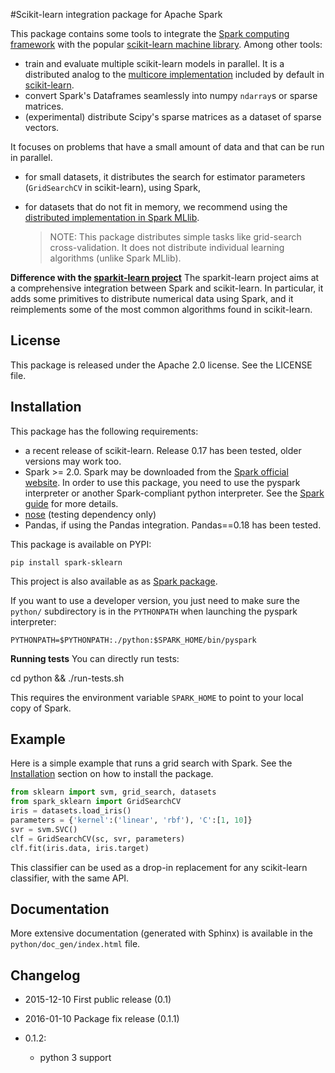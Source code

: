 #Scikit-learn integration package for Apache Spark

This package contains some tools to integrate the [Spark computing framework](http://spark.apache.org/) with the popular [scikit-learn machine library](http://scikit-learn.org/stable/). Among other tools:
 - train and evaluate multiple scikit-learn models in parallel. It is a distributed analog to the [multicore implementation](https://pythonhosted.org/joblib/parallel.html) included by default in [scikit-learn](http://scikit-learn.org/stable/).
 - convert Spark's Dataframes seamlessly into numpy `ndarray`s or sparse matrices.
 - (experimental) distribute Scipy's sparse matrices as a dataset of sparse vectors.

It focuses on problems that have a small amount of data and that can be run in parallel.
- for small datasets, it distributes the search for estimator parameters (`GridSearchCV` in scikit-learn), using Spark,
- for datasets that do not fit in memory, we recommend using the [distributed implementation in Spark MLlib](https://spark.apache.org/docs/latest/api/python/pyspark.mllib.html).

  > NOTE: This package distributes simple tasks like grid-search cross-validation. It does not distribute individual learning algorithms (unlike Spark MLlib).

**Difference with the [sparkit-learn project](https://github.com/lensacom/sparkit-learn)** The sparkit-learn project aims at a comprehensive integration between Spark and scikit-learn. In particular, it adds some primitives to distribute numerical data using Spark, and it reimplements some of the most common algorithms found in scikit-learn.

## License

This package is released under the Apache 2.0 license. See the LICENSE file.

## Installation

This package has the following requirements:
 - a recent release of scikit-learn. Release 0.17 has been tested, older versions may work too.
 - Spark >= 2.0. Spark may be downloaded from the [Spark official website](http://spark.apache.org/). In order to use this package, you need to use the pyspark interpreter or another Spark-compliant python interpreter. See the [Spark guide](https://spark.apache.org/docs/latest/programming-guide.html#overview) for more details.
 - [nose](https://nose.readthedocs.org) (testing dependency only)
 - Pandas, if using the Pandas integration. Pandas==0.18 has been tested.

This package is available on PYPI:

	pip install spark-sklearn

This project is also available as as [Spark package](http://spark-packages.org/package/databricks/spark-sklearn).

If you want to use a developer version, you just need to make sure the `python/` subdirectory is in the `PYTHONPATH` when launching the pyspark interpreter:

	PYTHONPATH=$PYTHONPATH:./python:$SPARK_HOME/bin/pyspark

__Running tests__ You can directly run tests:

  cd python && ./run-tests.sh

This requires the environment variable `SPARK_HOME` to point to your local copy of Spark.

## Example

Here is a simple example that runs a grid search with Spark. See the [Installation](#installation) section on how to install the package.

```python
from sklearn import svm, grid_search, datasets
from spark_sklearn import GridSearchCV
iris = datasets.load_iris()
parameters = {'kernel':('linear', 'rbf'), 'C':[1, 10]}
svr = svm.SVC()
clf = GridSearchCV(sc, svr, parameters)
clf.fit(iris.data, iris.target)
```

This classifier can be used as a drop-in replacement for any scikit-learn classifier, with the same API.

## Documentation

More extensive documentation (generated with Sphinx) is available in the `python/doc_gen/index.html` file.

## Changelog

- 2015-12-10 First public release (0.1)
- 2016-01-10 Package fix release (0.1.1)

- 0.1.2:
  - python 3 support
